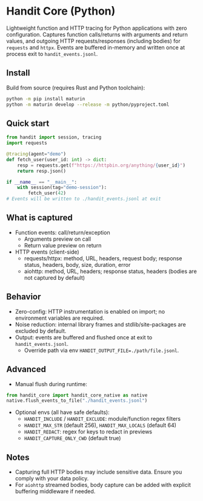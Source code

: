 # Handit Core (Python)

Lightweight function and HTTP tracing for Python applications with zero configuration. Captures function calls/returns with arguments and return values, and outgoing HTTP requests/responses (including bodies) for `requests` and `httpx`. Events are buffered in-memory and written once at process exit to `handit_events.jsonl`.

## Install

Build from source (requires Rust and Python toolchain):

```bash
python -m pip install maturin
python -m maturin develop --release -m python/pyproject.toml
```

## Quick start

```python
from handit import session, tracing
import requests

@tracing(agent="demo")
def fetch_user(user_id: int) -> dict:
    resp = requests.get(f"https://httpbin.org/anything/{user_id}")
    return resp.json()

if __name__ == "__main__":
    with session(tag="demo-session"):
        fetch_user(42)
# Events will be written to ./handit_events.jsonl at exit
```

## What is captured
- Function events: call/return/exception
  - Arguments preview on call
  - Return value preview on return
- HTTP events (client-side)
  - requests/httpx: method, URL, headers, request body; response status, headers, body, size, duration, error
  - aiohttp: method, URL, headers; response status, headers (bodies are not captured by default)

## Behavior
- Zero-config: HTTP instrumentation is enabled on import; no environment variables are required.
- Noise reduction: internal library frames and stdlib/site-packages are excluded by default.
- Output: events are buffered and flushed once at exit to `handit_events.jsonl`.
  - Override path via env `HANDIT_OUTPUT_FILE=./path/file.jsonl`.

## Advanced
- Manual flush during runtime:
```python
from handit_core import handit_core_native as native
native.flush_events_to_file("./handit_events.jsonl")
```

- Optional envs (all have safe defaults):
  - `HANDIT_INCLUDE` / `HANDIT_EXCLUDE`: module/function regex filters
  - `HANDIT_MAX_STR` (default 256), `HANDIT_MAX_LOCALS` (default 64)
  - `HANDIT_REDACT`: regex for keys to redact in previews
  - `HANDIT_CAPTURE_ONLY_CWD` (default true)

## Notes
- Capturing full HTTP bodies may include sensitive data. Ensure you comply with your data policy.
- For `aiohttp` streamed bodies, body capture can be added with explicit buffering middleware if needed.
